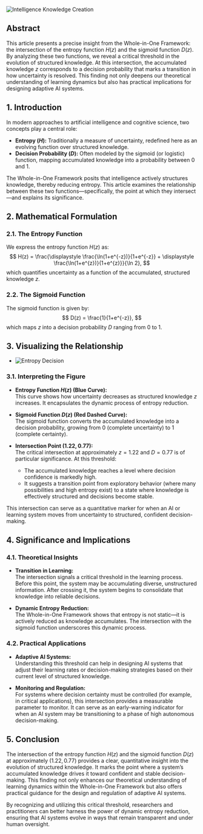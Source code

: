 ![Intelligence Knowledge Creation](https://blog.quantiota.ai/static/upload/intelligence-knowledge-creation.png "enter image title here")

## Abstract

This article presents a precise insight from the Whole-in-One Framework: the intersection of the entropy function $H(z)$ and the sigmoid function $D(z)$. By analyzing these two functions, we reveal a critical threshold in the evolution of structured knowledge. At this intersection, the accumulated knowledge $z$ corresponds to a decision probability that marks a transition in how uncertainty is resolved. This finding not only deepens our theoretical understanding of learning dynamics but also has practical implications for designing adaptive AI systems.



## 1. Introduction

In modern approaches to artificial intelligence and cognitive science, two concepts play a central role:

- **Entropy ($H$):** Traditionally a measure of uncertainty, redefined here as an evolving function over structured knowledge.
- **Decision Probability ($D$):** Often modeled by the sigmoid (or logistic) function, mapping accumulated knowledge into a probability between 0 and 1.

The Whole-in-One Framework posits that intelligence actively structures knowledge, thereby reducing entropy. This article examines the relationship between these two functions—specifically, the point at which they intersect—and explains its significance.



## 2. Mathematical Formulation

### 2.1. The Entropy Function

We express the entropy function $H(z)$ as:
$$
H(z) =  \frac{\displaystyle \frac{\ln(1+e^{-z})}{1+e^{-z}} + \displaystyle \frac{\ln(1+e^{z})}{1+e^{z}}}{\ln 2},
$$
which quantifies uncertainty as a function of the accumulated, structured knowledge $z$.

### 2.2. The Sigmoid Function

The sigmoid function is given by:
$$
D(z) = \frac{1}{1+e^{-z}},
$$
which maps $z$ into a decision probability $D$ ranging from 0 to 1.



## 3. Visualizing the Relationship

- ![Entropy Decision](https://blog.quantiota.ai/static/upload/intersection.png "enter image title here")


### 3.1. Interpreting the Figure

- **Entropy Function $H(z)$ (Blue Curve):**  
  This curve shows how uncertainty decreases as structured knowledge $z$ increases. It encapsulates the dynamic process of entropy reduction.

- **Sigmoid Function $D(z)$ (Red Dashed Curve):**  
  The sigmoid function converts the accumulated knowledge into a decision probability, growing from 0 (complete uncertainty) to 1 (complete certainty).

- **Intersection Point $(1.22, 0.77)$:**  
  The critical intersection at approximately $z = 1.22$ and $D = 0.77$ is of particular significance. At this threshold:
  - The accumulated knowledge reaches a level where decision confidence is markedly high.
  - It suggests a transition point from exploratory behavior (where many possibilities and high entropy exist) to a state where knowledge is effectively structured and decisions become stable.
  
This intersection can serve as a quantitative marker for when an AI or learning system moves from uncertainty to structured, confident decision-making.



## 4. Significance and Implications

### 4.1. Theoretical Insights

- **Transition in Learning:**  
  The intersection signals a critical threshold in the learning process. Before this point, the system may be accumulating diverse, unstructured information. After crossing it, the system begins to consolidate that knowledge into reliable decisions.

- **Dynamic Entropy Reduction:**  
  The Whole-in-One Framework shows that entropy is not static—it is actively reduced as knowledge accumulates. The intersection with the sigmoid function underscores this dynamic process.

### 4.2. Practical Applications

- **Adaptive AI Systems:**  
  Understanding this threshold can help in designing AI systems that adjust their learning rates or decision-making strategies based on their current level of structured knowledge.

- **Monitoring and Regulation:**  
  For systems where decision certainty must be controlled (for example, in critical applications), this intersection provides a measurable parameter to monitor. It can serve as an early-warning indicator for when an AI system may be transitioning to a phase of high autonomous decision-making.



## 5. Conclusion

The intersection of the entropy function $H(z)$ and the sigmoid function $D(z)$ at approximately $(1.22, 0.77)$ provides a clear, quantitative insight into the evolution of structured knowledge. It marks the point where a system’s accumulated knowledge drives it toward confident and stable decision-making. This finding not only enhances our theoretical understanding of learning dynamics within the Whole-in-One Framework but also offers practical guidance for the design and regulation of adaptive AI systems.

By recognizing and utilizing this critical threshold, researchers and practitioners can better harness the power of dynamic entropy reduction, ensuring that AI systems evolve in ways that remain transparent and under human oversight.


